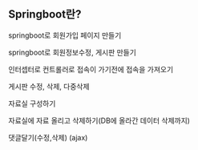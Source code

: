 ## Springboot란?

springboot로 회원가입 페이지 만들기

springboot로 회원정보수정, 게시판 만들기

인터셉터로 컨트롤러로 접속이 가기전에 접속을 가져오기

게시판 수정, 삭제, 다중삭제

자료실 구성하기

자료실에 자료 올리고 삭제하기(DB에 올라간 데이터 삭제까지)

댓글달기(수정,삭제) (ajax)

